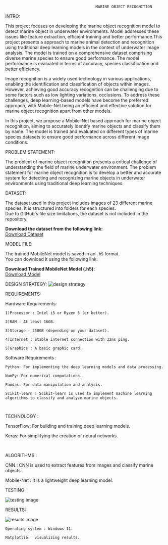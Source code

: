                                             MARINE OBJECT RECOGNITION

INTRO:

​​This project focuses on developing the marine object recognition model to detect marine object in underwater environments. Model addresses these issues like feature extraction, efficient training and better performance.This project presents a approach to marine animal detection and recognition using traditional deep learning models in the context of underwater image analysis. The model is trained on a comprehensive dataset comprising diverse marine species to ensure good performance. The model performance is evaluated in terms of  accuracy, species classification and better efficiency.

Image recognition is a widely used technology in various applications, enabling the identification and classification of objects within images. However, achieving good accuracy recognition can be challenging due to some factors such as low lighting variations, occlusions. To address these challenges, deep learning-based models have become the preferred approach, with Mobile-Net being an efficient and effective solution for marine object recognition apart from other models.​

In this project, we propose a Mobile-Net based approach for marine object recognition, aiming to accurately identify marine objects and classify them by name. The model is trained and evaluated on different types of marine species datasets to ensure good performance across different image conditions. 




PROBLEM STATEMENT:

The problem of marine object recognition presents a critical challenge of understanding the field of marine underwater environment. The problem statement for marine object recognition is to develop a better and accurate system for detecting and recognizing marine objects in underwater environments using traditional deep learning techniques.

DATASET:

The dataset used in this project includes images of 23 different marine species. It is structured into folders for each species.  
Due to GitHub's file size limitations, the dataset is not included in the repository.

**Download the dataset from the following link:**  
[Download Dataset](https://drive.google.com/file/d/your-dataset-link-here/view?usp=sharing)  


MODEL FILE:

The trained MobileNet model is saved in an `.h5` format.  
You can download it using the following link:

**Download Trained MobileNet Model (.h5):**  
[Download Model](https://drive.google.com/file/d/your-model-link-here/view?usp=sharing) 

DESIGN STRATEGY:
![design strategy](https://github.com/user-attachments/assets/b545ac07-cd90-4f9a-a6bb-13d9e1a51d01)

REQUIREMENTS:

  Hardware Requirements:​

    1)Processor : Intel i5 or Ryzen 5 (or better).​

    2)RAM : At least 16GB.​

    3)Storage : 250GB (depending on your dataset).​

    4)Internet : Stable internet connection with 32ms ping.​

    5)Graphics : A basic graphic card.

  Software Requirements :​

    Python: For implementing the deep learning models and data processing.​

    NumPy: For numerical computations.​

    Pandas: For data manipulation and analysis.​

    Scikit-learn : Scikit-learn is used to implement machine learning algorithms to classify and analyze marine objects.​

    ​

TECHNOLOGY :​

 TensorFlow: For building and training deep learning models.  ​

 Keras: For simplifying the creation of neural networks.​

​

ALGORITHMS :​

 CNN : CNN is used to extract features from images and classify marine objects.​

 Mobile-Net : It is a lightweight deep learning model.



TESTING:

![testing image](https://github.com/user-attachments/assets/e526d04d-7866-4586-9c23-9e830ebc1e6d)

RESULTS:

![results image](https://github.com/user-attachments/assets/9c0b4782-887e-4128-b086-a968b0c6d3cf)


 



    

    Operating system : Windows 11.​

    Matplotlib:  visualizing results.
    
